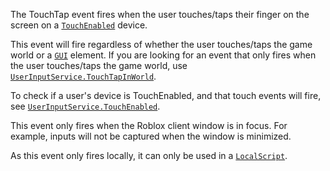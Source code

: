 The TouchTap event fires when the user touches/taps their finger on the
screen on a [`TouchEnabled`](https://create.roblox.com/docs/reference/engine/classes/UserInputService#TouchEnabled) device.

This event will fire regardless of whether the user touches/taps the game
world or a [`GUI`](https://create.roblox.com/docs/reference/engine/classes/GuiObject) element. If you are looking for an event
that only fires when the user touches/taps the game world, use
[`UserInputService.TouchTapInWorld`](https://create.roblox.com/docs/reference/engine/classes/UserInputService#TouchTapInWorld).

To check if a user's device is TouchEnabled, and that touch events will
fire, see [`UserInputService.TouchEnabled`](https://create.roblox.com/docs/reference/engine/classes/UserInputService#TouchEnabled).

This event only fires when the Roblox client window is in focus. For
example, inputs will not be captured when the window is minimized.

As this event only fires locally, it can only be used in a
[`LocalScript`](https://create.roblox.com/docs/reference/engine/classes/LocalScript).